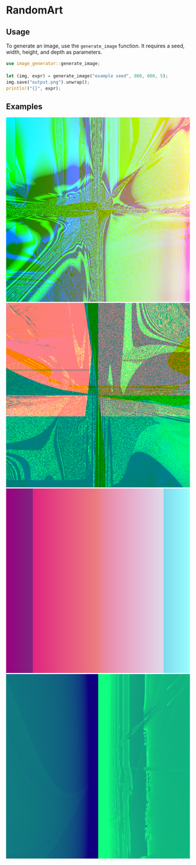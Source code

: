 # RandomArt


## Usage

To generate an image, use the `generate_image` function. It requires a seed, width, height, and depth as parameters.

```rust
use image_generator::generate_image;

let (img, expr) = generate_image("example seed", 800, 600, 5);
img.save("output.png").unwrap();
println!("{}", expr);
```

## Examples
<img src="assets/render_1.png" alt="Render 1"></img>
<img src="assets/render_2.png" alt="Render 2"></img>
<img src="assets/render_3.png" alt="Render 3"></img>
<img src="assets/render_4.png" alt="Render 4"></img>